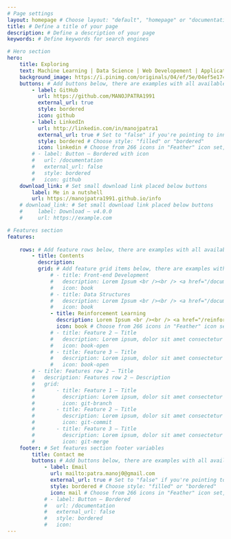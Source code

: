 ```yaml
---
# Page settings
layout: homepage # Choose layout: "default", "homepage" or "documentation-archive"
title: # Define a title of your page
description: # Define a description of your page
keywords: # Define keywords for search engines

# Hero section
hero:
    title: Exploring 
    text: Machine Learning | Data Science | Web Developement | Application Developement
    background_image: https://i.pinimg.com/originals/04/ef/5e/04ef5e1743f2123165f573616c533885.jpg
    buttons: # Add buttons below, there are examples with all available options
        - label: GitHub
          url: https://github.com/MANOJPATRA1991
          external_url: true
          style: bordered
          icon: github
        - label: LinkedIn
          url: http://linkedin.com/in/manojpatra1
          external_url: true # Set to "false" if you're pointing to inner page
          style: bordered # Choose style: "filled" or "bordered"
          icon: linkedin # Choose from 266 icons in "Feather" icon set, list of all icons is available here - https://feathericons.com
        # - label: Button — Bordered with icon
        #   url: /documentation
        #   external_url: false
        #   style: bordered
        #   icon: github
    download_link: # Set small download link placed below buttons
        label: Me in a nutshell
        url: https://manojpatra1991.github.io/info
    # download_link: # Set small download link placed below buttons
    #     label: Download — v4.0.0
    #     url: https://example.com

# Features section
features:
    
    rows: # Add feature rows below, there are examples with all available options
        - title: Contents
          description: 
          grid: # Add feature grid items below, there are examples with all available options
              # - title: Front-end Development
              #   description: Lorem Ipsum <br /><br /> <a href="/documentation">Explore More</a>
              #   icon: book
              # - title: Data Structures
              #   description: Lorem Ipsum <br /><br /> <a href="/documentation">Explore More</a>
              #   icon: book
              - title: Reinforcement Learning
                description: Lorem Ipsum <br /><br /> <a href="/reinforcement-learning">Explore More</a>
                icon: book # Choose from 266 icons in "Feather" icon set, list of all icons is available here - https://feathericons.com
              # - title: Feature 2 — Title
              #   description: Lorem ipsum, dolor sit amet consectetur adipisicing elit. Provident iste voluptas sunt eligendi sit dolorem blanditiis nostrum, fuga ducimus enim? Ut temporibus.
              #   icon: book-open
              # - title: Feature 3 — Title
              #   description: Lorem ipsum, dolor sit amet consectetur adipisicing elit. Provident iste voluptas sunt eligendi sit dolorem blanditiis nostrum, fuga ducimus enim? Ut temporibus.
              #   icon: book-open
        # - title: Features row 2 — Title
        #   description: Features row 2 — Description
        #   grid:
        #       - title: Feature 1 — Title
        #         description: Lorem ipsum, dolor sit amet consectetur adipisicing elit. Provident iste voluptas sunt eligendi sit dolorem blanditiis nostrum, fuga ducimus enim? Ut temporibus.
        #         icon: git-branch
        #       - title: Feature 2 — Title
        #         description: Lorem ipsum, dolor sit amet consectetur adipisicing elit. Provident iste voluptas sunt eligendi sit dolorem blanditiis nostrum, fuga ducimus enim? Ut temporibus.
        #         icon: git-commit
        #       - title: Feature 3 — Title
        #         description: Lorem ipsum, dolor sit amet consectetur adipisicing elit. Provident iste voluptas sunt eligendi sit dolorem blanditiis nostrum, fuga ducimus enim? Ut temporibus.
        #         icon: git-merge
    footer: # Set features section footer variables
        title: Contact me
        buttons: # Add buttons below, there are examples with all available options
            - label: Email
              url: mailto:patra.manoj0@gmail.com
              external_url: true # Set to "false" if you're pointing to inner page
              style: bordered # Choose style: "filled" or "bordered"
              icon: mail # Choose from 266 icons in "Feather" icon set, list of all icons is available here - https://feathericons.com
            # - label: Button — Bordered
            #   url: /documentation
            #   external_url: false
            #   style: bordered
            #   icon:
---
```


